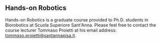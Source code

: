 ## Hands-on Robotics
Hands-on Robotics is a graduate course provided to Ph.D. students in Biorobotics at Scuola Superiore Sant'Anna.
Please feel free to contact the course lecturer Tommaso Proietti at his email address: [tommaso.proietti@santannapisa.it](tommaso.proietti@santannapisa.it).
